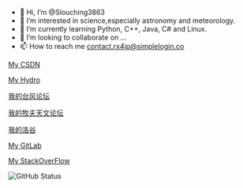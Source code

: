 - 👋 Hi, I’m @Slouching3863
- 👀 I’m interested in science,especially astronomy and meteorology.
- 🌱 I’m currently learning Python, C++, Java, C# and Linux.
- 💞️ I’m looking to collaborate on ...
- 📫 How to reach me contact.rx4jp@simplelogin.co

[My CSDN](https://blog.csdn.net/weixin_50038684)

[My Hydro](https://hydro.ac/user/8021)

[我的台风论坛](https://www.tybbs.org.cn/?109888)

[我的牧夫天文论坛](https://bbs.imufu.cn/?350418)

[我的洛谷](https://www.luogu.com.cn/user/727453)

[My GitLab](https://gitlab.com/Accustom9023)

[My StackOverFlow](https://stackoverflow.com/users/17522238/enigmatic1185?tab=profile)

![GitHub Status](https://github-readme-stats.vercel.app/api?show_icons=true&username=Slouching3863&theme=dark)

<!---
WowZachWang/WowZachWang is a ✨ special ✨ repository because its `README.md` (this file) appears on your GitHub profile.
You can click the Preview link to take a look at your changes.
--->
